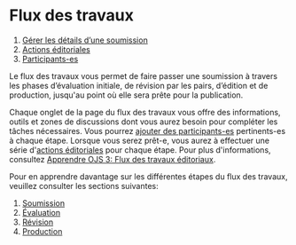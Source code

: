 # Flux des travaux

1. [Gérer les détails d’une soumission](editorial-workflow#manage-submission-details)
1. [Actions éditoriales](editorial-workflow#editorial-actions)
1. [Participants-es](editorial-workflow#participants)

Le flux des travaux vous permet de faire passer une soumission à travers les phases d’évaluation initiale, de révision par les pairs, d’édition et de production, jusqu'au point où elle sera prête pour la publication.

Chaque onglet de la page du flux des travaux vous offre des informations, outils et zones de discussions dont vous aurez besoin pour compléter les tâches nécessaires. Vous pourrez [ajouter des participants-es](editorial-workflow#participants) pertinents-es à chaque étape. Lorsque vous serez prêt-e, vous aurez à effectuer une série d'[actions éditoriales](editorial-workflow#editorial-actions) pour chaque étape. Pour plus d'informations, consultez [Apprendre OJS 3: Flux des travaux éditoriaux](https://docs.pkp.sfu.ca/learning-ojs/fr/editorial-workflow).

Pour en apprendre davantage sur les différentes étapes du flux des travaux, veuillez consulter les sections suivantes:

1. [Soumission](editorial-workflow/submission)
1. [Évaluation](editorial-workflow/review)
1. [Révision](editorial-workflow/copyediting)
1. [Production](editorial-workflow/production)
